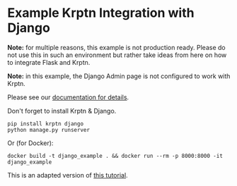 # Example Krptn Integration with Django

**Note:** for multiple reasons, this example is not production ready. Please do not use this in such an environment but rather take ideas from here on how to integrate Flask and Krptn.

**Note:** in this example, the Django Admin page is not configured to work with Krptn.

Please see our [documentation for details](https://docs.krptn.dev/).

Don't forget to install Krptn & Django.

```shell
pip install krptn django
python manage.py runserver
```

Or (for Docker):

```shell
docker build -t django_example . && docker run --rm -p 8000:8000 -it django_example
```

This is an adapted version of [this tutorial](https://learndjango.com/tutorials/django-login-and-logout-tutorial).

